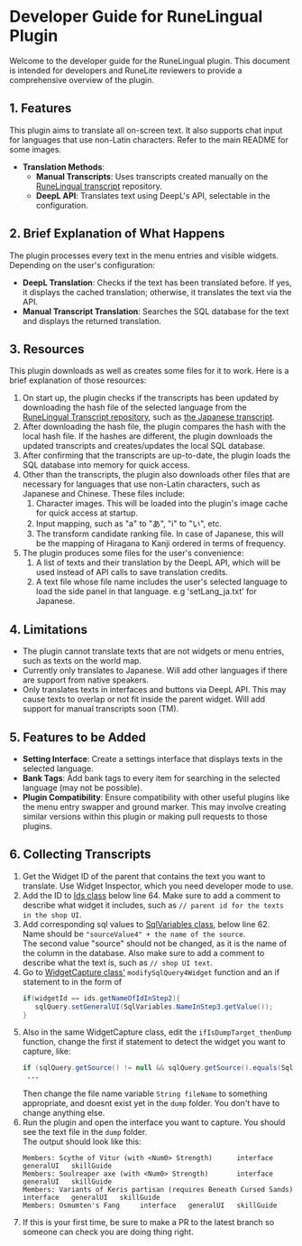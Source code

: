 # Developer Guide for RuneLingual Plugin

Welcome to the developer guide for the RuneLingual plugin. This document is intended for developers and RuneLite reviewers to provide a comprehensive overview of the plugin.

## 1. Features

This plugin aims to translate all on-screen text. It also supports chat input for languages that use non-Latin characters. Refer to the main README for some images.

- **Translation Methods**:
  - **Manual Transcripts**: Uses transcripts created manually on the [RuneLingual transcript](https://github.com/YS-jack/Runelingual-Transcripts) repository.
  - **DeepL API**: Translates text using DeepL's API, selectable in the configuration.

## 2. Brief Explanation of What Happens

The plugin processes every text in the menu entries and visible widgets. Depending on the user's configuration:

- **DeepL Translation**: Checks if the text has been translated before. If yes, it displays the cached translation; otherwise, it translates the text via the API.
- **Manual Transcript Translation**: Searches the SQL database for the text and displays the returned translation.

## 3. Resources
This plugin downloads as well as creates some files for it to work. Here is a brief explanation of those resources:
1. On start up, the plugin checks if the transcripts has been updated by downloading the hash file of the selected language from the [RuneLingual Transcript repository](https://github.com/YS-jack/RuneLingual-Plugin/tree/master?tab=readme-ov-file), such as [the Japanese transcript](https://github.com/YS-jack/Runelingual-Transcripts/blob/original-main/public/ja/hashList_ja.txt).
2. After downloading the hash file, the plugin compares the hash with the local hash file. If the hashes are different, the plugin downloads the updated transcripts and creates/updates the local SQL database.
3. After confirming that the transcripts are up-to-date, the plugin loads the SQL database into memory for quick access.
4. Other than the transcripts, the plugin also downloads other files that are necessary for languages that use non-Latin characters, such as Japanese and Chinese. 
These files include:
   1. Character images. This will be loaded into the plugin's image cache for quick access at startup.
   2. Input mapping, such as "a" to "あ", "i" to "い", etc.
   3. The transform candidate ranking file. In case of Japanese, this will be the mapping of Hiragana to Kanji ordered in terms of frequency.
5. The plugin produces some files for the user's convenience:
   1. A list of texts and their translation by the DeepL API, which will be used instead of API calls to save translation credits.
   2. A text file whose file name includes the user's selected language to load the side panel in that language. e.g 'setLang_ja.txt' for Japanese.

## 4. Limitations

- The plugin cannot translate texts that are not widgets or menu entries, such as texts on the world map.
- Currently only translates to Japanese. Will add other languages if there are support from native speakers.
- Only translates texts in interfaces and buttons via DeepL API. This may cause texts to overlap or not fit inside the parent widget. Will add support for manual transcripts soon (TM).

## 5. Features to be Added

- **Setting Interface**: Create a settings interface that displays texts in the selected language.
- **Bank Tags**: Add bank tags to every item for searching in the selected language (may not be possible).
- **Plugin Compatibility**: Ensure compatibility with other useful plugins like the menu entry swapper and ground marker. This may involve creating similar versions within this plugin or making pull requests to those plugins.

## 6. Collecting Transcripts
1. Get the Widget ID of the parent that contains the text you want to translate. Use Widget Inspector, which you need developer mode to use.
2. Add the ID to [Ids class](src/main/java/com/RuneLingual/commonFunctions/Ids.java) below line 64. Make sure to add a comment to describe what widget it includes, such as `// parent id for the texts in the shop UI`.
3. Add corresponding sql values to [SqlVariables class](src/main/java/com/RuneLingual/Sql/SqlVariables.java), below line 62. 
   <br>Name should be `"sourceValue4" + the name of the source`.
   <br>The second value "source" should not be changed, as it is the name of the column in the database. Also make sure to add a comment to describe what the text is, such as `// shop UI text`.
4. Go to [WidgetCapture class'](src/main/java/com/RuneLingual/Widgets/WidgetCapture.java) `modifySqlQuery4Widget` function and an if statement to in the form of
   ```java
   if(widgetId == ids.getNameOfIdInStep2){
      sqlQuery.setGeneralUI(SqlVariables.NameInStep3.getValue());
   }
   ```
5. Also in the same WidgetCapture class, edit the `ifIsDumpTarget_thenDump` function, change the first if statement to detect the widget you want to capture, like:
   ```java
   if (sqlQuery.getSource() != null && sqlQuery.getSource().equals(SqlVariables.NameInStep3.getValue())){
    ...
   ```
   Then change the file name variable `String fileName` to something appropriate, and doesnt exist yet in the `dump` folder.
   You don't have to change anything else.
6. Run the plugin and open the interface you want to capture. You should see the text file in the `dump` folder.
<br>The output should look like this:
   ```
   Members: Scythe of Vitur (with <Num0> Strength)		interface	generalUI	skillGuide
   Members: Soulreaper axe (with <Num0> Strength)		interface	generalUI	skillGuide
   Members: Variants of Keris partisan (requires Beneath Cursed Sands)		interface	generalUI	skillGuide
   Members: Osmumten's Fang		interface	generalUI	skillGuide
    ```
7. If this is your first time, be sure to make a PR to the latest branch so someone can check you are doing thing right.
